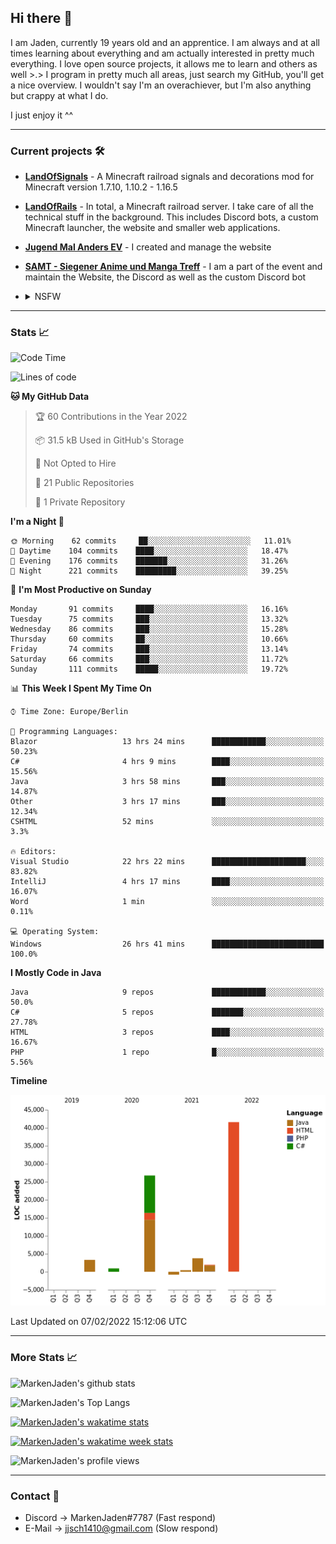 ## Hi there 👋
I am Jaden, currently 19 years old and an apprentice. I am always and at all times learning about everything and am actually interested in pretty much everything. I love open source projects, it allows me to learn and others as well >.>
I program in pretty much all areas, just search my GitHub, you'll get a nice overview.
I wouldn't say I'm an overachiever, but I'm also anything but crappy at what I do.

I just enjoy it ^^

---

### Current projects 🛠

* [**LandOfSignals**](https://github.com/LandOfRails/LandOfSignals) - A Minecraft railroad signals and decorations mod for Minecraft version 1.7.10, 1.10.2 - 1.16.5
* [**LandOfRails**](https://github.com/LandOfRails) - In total, a Minecraft railroad server. I take care of all the technical stuff in the background. This includes Discord bots, a custom Minecraft launcher, the website and smaller web applications.
* [**Jugend Mal Anders EV**](https://jugendmalanders.de/) - I created and manage the website
* [**SAMT - Siegener Anime und Manga Treff**](https://github.com/Siegener-Anime-und-Manga-Treff-SAMT) - I am a part of the event and maintain the Website, the Discord as well as the custom Discord bot
* <details> 
  <summary>NSFW</summary>
  
  [**Nekos**](https://github.com/MarkenJaden/Nekos) - Website providing you with random lewd neko pics
  
</details>

---

### Stats 📈

<!--START_SECTION:waka-->
![Code Time](http://img.shields.io/badge/Code%20Time-588%20hrs%2044%20mins-blue)

![Lines of code](https://img.shields.io/badge/From%20Hello%20World%20I%27ve%20Written-78%20Thousand%20lines%20of%20code-blue)

**🐱 My GitHub Data** 

> 🏆 60 Contributions in the Year 2022
 > 
> 📦 31.5 kB Used in GitHub's Storage 
 > 
> 🚫 Not Opted to Hire
 > 
> 📜 21 Public Repositories 
 > 
> 🔑 1 Private Repository 
 > 
**I'm a Night 🦉** 

```text
🌞 Morning    62 commits     ██░░░░░░░░░░░░░░░░░░░░░░░   11.01% 
🌆 Daytime    104 commits    ████░░░░░░░░░░░░░░░░░░░░░   18.47% 
🌃 Evening    176 commits    ███████░░░░░░░░░░░░░░░░░░   31.26% 
🌙 Night      221 commits    █████████░░░░░░░░░░░░░░░░   39.25%

```
📅 **I'm Most Productive on Sunday** 

```text
Monday       91 commits     ████░░░░░░░░░░░░░░░░░░░░░   16.16% 
Tuesday      75 commits     ███░░░░░░░░░░░░░░░░░░░░░░   13.32% 
Wednesday    86 commits     ███░░░░░░░░░░░░░░░░░░░░░░   15.28% 
Thursday     60 commits     ██░░░░░░░░░░░░░░░░░░░░░░░   10.66% 
Friday       74 commits     ███░░░░░░░░░░░░░░░░░░░░░░   13.14% 
Saturday     66 commits     ███░░░░░░░░░░░░░░░░░░░░░░   11.72% 
Sunday       111 commits    █████░░░░░░░░░░░░░░░░░░░░   19.72%

```


📊 **This Week I Spent My Time On** 

```text
⌚︎ Time Zone: Europe/Berlin

💬 Programming Languages: 
Blazor                   13 hrs 24 mins      ████████████░░░░░░░░░░░░░   50.23% 
C#                       4 hrs 9 mins        ████░░░░░░░░░░░░░░░░░░░░░   15.56% 
Java                     3 hrs 58 mins       ███░░░░░░░░░░░░░░░░░░░░░░   14.87% 
Other                    3 hrs 17 mins       ███░░░░░░░░░░░░░░░░░░░░░░   12.34% 
CSHTML                   52 mins             ░░░░░░░░░░░░░░░░░░░░░░░░░   3.3%

🔥 Editors: 
Visual Studio            22 hrs 22 mins      █████████████████████░░░░   83.82% 
IntelliJ                 4 hrs 17 mins       ████░░░░░░░░░░░░░░░░░░░░░   16.07% 
Word                     1 min               ░░░░░░░░░░░░░░░░░░░░░░░░░   0.11%

💻 Operating System: 
Windows                  26 hrs 41 mins      █████████████████████████   100.0%

```

**I Mostly Code in Java** 

```text
Java                     9 repos             ████████████░░░░░░░░░░░░░   50.0% 
C#                       5 repos             ███████░░░░░░░░░░░░░░░░░░   27.78% 
HTML                     3 repos             ████░░░░░░░░░░░░░░░░░░░░░   16.67% 
PHP                      1 repo              █░░░░░░░░░░░░░░░░░░░░░░░░   5.56%

```


**Timeline**

![Chart not found](https://raw.githubusercontent.com/MarkenJaden/MarkenJaden/main/charts/bar_graph.png) 


 Last Updated on 07/02/2022 15:12:06 UTC
<!--END_SECTION:waka-->

---

### More Stats 📈

![MarkenJaden's github stats](https://github-readme-stats.vercel.app/api?username=MarkenJaden&count_private=true&show_icons=true&theme=radical)

![MarkenJaden's Top Langs](https://github-readme-stats.vercel.app/api/top-langs/?username=MarkenJaden&theme=radical)

[![MarkenJaden's wakatime stats](https://github-readme-stats.vercel.app/api/wakatime?username=MarkenJaden&theme=radical)](https://wakatime.com/@17f322c9-222a-48b4-9e15-983c41f7aed4)

[![MarkenJaden's wakatime week stats](https://wakatime.com/badge/user/17f322c9-222a-48b4-9e15-983c41f7aed4.svg)](https://wakatime.com/@17f322c9-222a-48b4-9e15-983c41f7aed4)

<!--[![MarkenJaden's Codewars stats](https://www.codewars.com/users/MarkenJaden/badges/large)](https://www.codewars.com/users/MarkenJaden)-->

![MarkenJaden's profile views](https://komarev.com/ghpvc/?username=MarkenJaden)

---

### Contact 💌

* Discord -> MarkenJaden#7787 (Fast respond)
* E-Mail -> jjsch1410@gmail.com (Slow respond)



<!--
**MarkenJaden/MarkenJaden** is a ✨ _special_ ✨ repository because its `README.md` (this file) appears on your GitHub profile.

Here are some ideas to get you started:

- 🔭 I’m currently working on ...
- 🌱 I’m currently learning ...
- 👯 I’m looking to collaborate on ...
- 🤔 I’m looking for help with ...
- 💬 Ask me about ...
- 📫 How to reach me: ...
- 😄 Pronouns: ...
- ⚡ Fun fact: ...
-->
